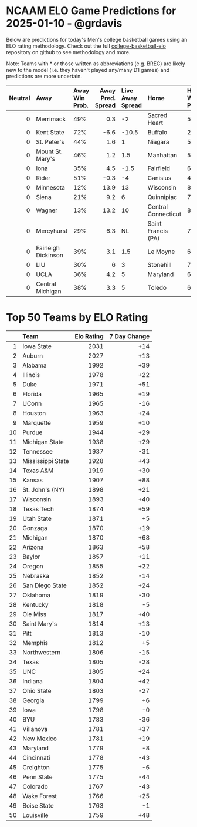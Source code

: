 # NCAAM ELO Game Predictions for 2025-01-10 - @grdavis
Below are predictions for today's Men's college basketball games using an ELO rating methodology. Check out the full [college-basketball-elo](https://github.com/grdavis/college-basketball-elo) repository on github to see methodology and more.

Note: Teams with * or those written as abbreviations (e.g. BREC) are likely new to the model (i.e. they haven't played any/many D1 games) and predictions are more uncertain.

|   Neutral | Away                | Away Win Prob.   |   Away Pred. Spread | Live Away Spread   | Home                | Home Win Prob.   |   Home Pred. Spread |
|----------:|:--------------------|:-----------------|--------------------:|:-------------------|:--------------------|:-----------------|--------------------:|
|         0 | Merrimack           | 49%              |                 0.3 | -2                 | Sacred Heart        | 51%              |                -0.3 |
|         0 | Kent State          | 72%              |                -6.6 | -10.5              | Buffalo             | 28%              |                 6.6 |
|         0 | St. Peter's         | 44%              |                 1.6 | 1                  | Niagara             | 56%              |                -1.6 |
|         0 | Mount St. Mary's    | 46%              |                 1.2 | 1.5                | Manhattan           | 54%              |                -1.2 |
|         0 | Iona                | 35%              |                 4.5 | -1.5               | Fairfield           | 65%              |                -4.5 |
|         0 | Rider               | 51%              |                -0.3 | -4                 | Canisius            | 49%              |                 0.3 |
|         0 | Minnesota           | 12%              |                13.9 | 13                 | Wisconsin           | 88%              |               -13.9 |
|         0 | Siena               | 21%              |                 9.2 | 6                  | Quinnipiac          | 79%              |                -9.2 |
|         0 | Wagner              | 13%              |                13.2 | 10                 | Central Connecticut | 87%              |               -13.2 |
|         0 | Mercyhurst          | 29%              |                 6.3 | NL                 | Saint Francis (PA)  | 71%              |                -6.3 |
|         0 | Fairleigh Dickinson | 39%              |                 3.1 | 1.5                | Le Moyne            | 61%              |                -3.1 |
|         0 | LIU                 | 30%              |                 6   | 3                  | Stonehill           | 70%              |                -6   |
|         0 | UCLA                | 36%              |                 4.2 | 5                  | Maryland            | 64%              |                -4.2 |
|         0 | Central Michigan    | 38%              |                 3.3 | 5                  | Toledo              | 62%              |                -3.3 |

# Top 50 Teams by ELO Rating
|    | Team              |   Elo Rating |   7 Day Change |
|---:|:------------------|-------------:|---------------:|
|  1 | Iowa State        |         2031 |            +14 |
|  2 | Auburn            |         2027 |            +13 |
|  3 | Alabama           |         1992 |            +39 |
|  4 | Illinois          |         1978 |            +22 |
|  5 | Duke              |         1971 |            +51 |
|  6 | Florida           |         1965 |            +19 |
|  7 | UConn             |         1965 |            -16 |
|  8 | Houston           |         1963 |            +24 |
|  9 | Marquette         |         1959 |            +10 |
| 10 | Purdue            |         1944 |            +29 |
| 11 | Michigan State    |         1938 |            +29 |
| 12 | Tennessee         |         1937 |            -31 |
| 13 | Mississippi State |         1928 |            +43 |
| 14 | Texas A&M         |         1919 |            +30 |
| 15 | Kansas            |         1907 |            +88 |
| 16 | St. John's (NY)   |         1898 |            +21 |
| 17 | Wisconsin         |         1893 |            +40 |
| 18 | Texas Tech        |         1874 |            +59 |
| 19 | Utah State        |         1871 |             +5 |
| 20 | Gonzaga           |         1870 |            +19 |
| 21 | Michigan          |         1870 |            +68 |
| 22 | Arizona           |         1863 |            +58 |
| 23 | Baylor            |         1857 |            +11 |
| 24 | Oregon            |         1855 |            +22 |
| 25 | Nebraska          |         1852 |            -14 |
| 26 | San Diego State   |         1852 |            +24 |
| 27 | Oklahoma          |         1819 |            -30 |
| 28 | Kentucky          |         1818 |             -5 |
| 29 | Ole Miss          |         1817 |            +40 |
| 30 | Saint Mary's      |         1814 |            +13 |
| 31 | Pitt              |         1813 |            -10 |
| 32 | Memphis           |         1812 |             +5 |
| 33 | Northwestern      |         1806 |            -15 |
| 34 | Texas             |         1805 |            -28 |
| 35 | UNC               |         1805 |            +24 |
| 36 | Indiana           |         1804 |            +42 |
| 37 | Ohio State        |         1803 |            -27 |
| 38 | Georgia           |         1799 |             +6 |
| 39 | Iowa              |         1798 |             -0 |
| 40 | BYU               |         1783 |            -36 |
| 41 | Villanova         |         1781 |            +37 |
| 42 | New Mexico        |         1781 |            +19 |
| 43 | Maryland          |         1779 |             -8 |
| 44 | Cincinnati        |         1778 |            -43 |
| 45 | Creighton         |         1775 |             -6 |
| 46 | Penn State        |         1775 |            -44 |
| 47 | Colorado          |         1767 |            -43 |
| 48 | Wake Forest       |         1766 |            +25 |
| 49 | Boise State       |         1763 |             -1 |
| 50 | Louisville        |         1759 |            +48 |